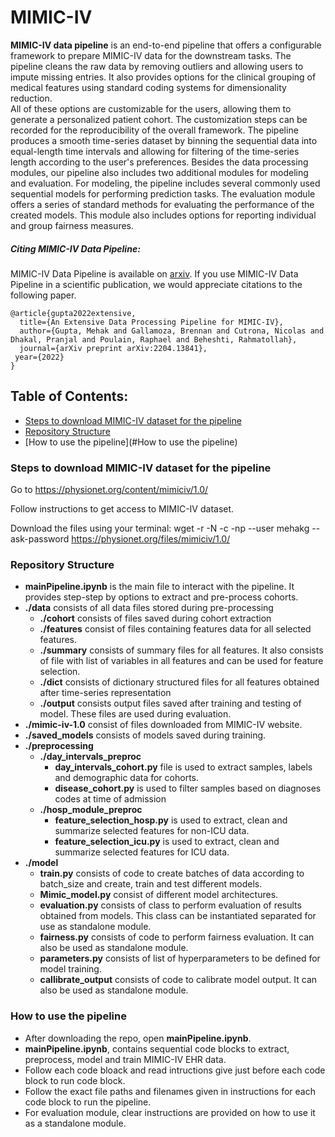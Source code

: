 # MIMIC-IV
**MIMIC-IV data pipeline** is an end-to-end pipeline that offers a configurable framework to prepare MIMIC-IV data for the downstream tasks. 
The pipeline cleans the raw data by removing outliers and allowing users to impute missing entries. 
It also provides options for the clinical grouping of medical features using standard coding systems for dimensionality reduction.  
All of these options are customizable for the users, allowing them to generate a personalized  patient cohort. 
The customization steps can be recorded for the reproducibility of the overall framework. 
The pipeline produces a smooth time-series dataset by binning the sequential data into equal-length time intervals and allowing for filtering of the time-series length according to the user's preferences.
Besides the data processing modules, our pipeline also includes two additional modules for modeling and evaluation. 
For modeling, the pipeline includes several commonly used sequential models for performing prediction tasks. 
The evaluation module offers a series of standard methods for evaluating the performance of the created models. 
This module also includes options for reporting individual and group fairness measures.

##### Citing MIMIC-IV Data Pipeline:
MIMIC-IV Data Pipeline is available on [arxiv](https://arxiv.org/abs/2204.13841).
If you use MIMIC-IV Data Pipeline in a scientific publication, we would appreciate citations to the following paper.

```
@article{gupta2022extensive,
  title={An Extensive Data Processing Pipeline for MIMIC-IV},
  author={Gupta, Mehak and Gallamoza, Brennan and Cutrona, Nicolas and Dhakal, Pranjal and Poulain, Raphael and Beheshti, Rahmatollah},
  journal={arXiv preprint arXiv:2204.13841},
 year={2022}
}
```

## Table of Contents:
- [Steps to download MIMIC-IV dataset for the pipeline](#Steps-to-download-MIMIC-IV-dataset-for-the-pipeline)
- [Repository Structure](#Repository-Structure)
- [How to use the pipeline](#How to use the pipeline)
### Steps to download MIMIC-IV dataset for the pipeline

Go to https://physionet.org/content/mimiciv/1.0/

Follow instructions to get access to MIMIC-IV dataset.

Download the files using your terminal: wget -r -N -c -np --user mehakg --ask-password https://physionet.org/files/mimiciv/1.0/

### Repository Structure

- **mainPipeline.ipynb**
	is the main file to interact with the pipeline. It provides step-step by options to extract and pre-process cohorts.
- **./data**
	consists of all data files stored during pre-processing
	- **./cohort**
		consists of files saved during cohort extraction
	- **./features**
		consist of files containing features data for all selected features.
	- **./summary**
		consists of summary files for all features.
	 	It also consists of file with list of variables in all features and can be used for feature selection.
	- **./dict**
		consists of dictionary structured files for all features obtained after time-series representation
	- **./output**
		consists output files saved after training and testing of model. These files are used during evaluation.
- **./mimic-iv-1.0**
	consist of files downloaded from MIMIC-IV website.
- **./saved_models**
	consists of models saved during training.
- **./preprocessing**
	- **./day_intervals_preproc**
		- **day_intervals_cohort.py** file is used to extract samples, labels and demographic data for cohorts.
		- **disease_cohort.py** is used to filter samples based on diagnoses codes at time of admission
	- **./hosp_module_preproc**
		- **feature_selection_hosp.py** is used to extract, clean and summarize selected features for non-ICU data.
		- **feature_selection_icu.py** is used to extract, clean and summarize selected features for ICU data.
- **./model**
	- **train.py**
		consists of code to create batches of data according to batch_size and create, train and test different models.
	- **Mimic_model.py**
		consist of different model architectures.
	- **evaluation.py**
		consists of class to perform evaluation of results obtained from models.
		This class can be instantiated separated for use as standalone module.
	- **fairness.py**
		consists of code to perform fairness evaluation.
		It can also be used as standalone module.
	- **parameters.py**
		consists of list of hyperparameters to be defined for model training.
	- **callibrate_output**
		consists of code to calibrate model output.
		It can also be used as standalone module.

### How to use the pipeline
- After downloading the repo, open **mainPipeline.ipynb**.
- **mainPipeline.ipynb**, contains sequential code blocks to extract, preprocess, model and train MIMIC-IV EHR data.
- Follow each code bloack and read intructions give just before each code block to run code block.
- Follow the exact file paths and filenames given in instructions for each code block to run the pipeline.
- For evaluation module, clear instructions are provided on how to use it as a standalone module.
